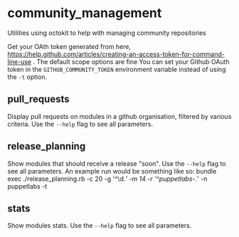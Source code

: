community\_management
====================

Utilities using octokit to help with managing community repositories

Get your OAth token generated from here, https://help.github.com/articles/creating-an-access-token-for-command-line-use . The default scope options are fine
You can set your Github OAuth token in the `GITHUB_COMMUNITY_TOKEN` environment
variable instead of using the `-t` option.

pull\_requests
--------------

Display pull requests on modules in a github organisation, filtered by various
criteria. Use the `--help` flag to see all parameters.

release\_planning
-----------------

Show modules that should receive a release "soon". Use the `--help` flag to see
all parameters. An example run would be something like so:
bundle exec ./release_planning.rb -c 20 -g '^\d.*' -m 14 -r '^puppetlabs-.*' -n puppetlabs -t <OATH TOKEN>

stats
-----------------

Show modules stats. Use the `--help` flag to see all parameters.
